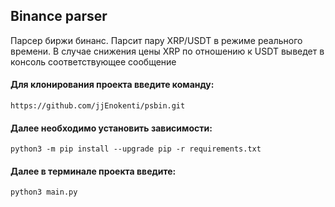## Binance parser
<p>
Парсер биржи бинанс.
Парсит пару XRP/USDT в режиме реального времени.
В случае снижения цены XRP по отношению к USDT
выведет в консоль соответствующее сообщение
</p>

#### Для клонирования проекта введите команду:
    https://github.com/jjEnokenti/psbin.git
#### Далее необходимо установить зависимости:
    python3 -m pip install --upgrade pip -r requirements.txt
#### Далее в терминале проекта введите:
    python3 main.py
